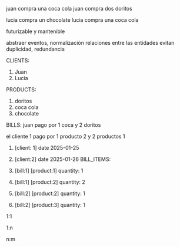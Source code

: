 juan compra una coca cola
juan compra dos doritos

lucia compra un chocolate
lucia compra una coca cola

futurizable y mantenible

abstraer eventos, normalización
relaciones entre las entidades evitan duplicidad, redundancia

CLIENTS:

1. Juan
2. Lucia

PRODUCTS:

1. doritos
2. coca cola
3. chocolate

BILLS:
juan pago por 1 coca y 2 doritos

el cliente 1 pago por 1 producto 2 y 2 productos 1

1. [client: 1] date 2025-01-25
2. [client:2] date 2025-01-26
BILL_ITEMS:

1. [bill:1] [product:1] quantity: 1
2. [bill:1] [product:2] quantity: 2
3. [bill:2] [product:2] quantity: 1
4. [bill:2] [product:3] quantity: 1

1:1

1:n

n:m
